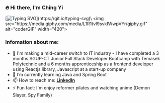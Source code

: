 ### 🔥 Hi there, I'm Ching Yi

[![Typing SVG](https://readme-typing-svg.demolab.com?font=Fira+Code&weight=500&pause=1000&color=36E4D6&center=true&height=40&lines=Welcome+to+my+introduction!)](https://git.io/typing-svg)\
<img src="https://media.giphy.com/media/L1R1tvI9svkIWwpVYr/giphy.gif" alt="coderGIF" width="420">

### Infomation about me:
- 🔭 I'm making a mid-career switch to IT industry - I have completed a 3 months SGUP-CT Junior Full Stack Developer Bootcamp with Temasek Polytechnic and a 6 months apprenticeship as a frontend developer using Reactjs library, Javascript at a start-up company
- 🌱 I’m currently learning Java and Spring Boot
- 📫 How to reach me: **[LinkedIn](https://www.linkedin.com/in/chingyifong)**
- ⚡ Fun fact: I'm enjoy reformer pilates and watching anime (Demon Slayer, Spy Family)
